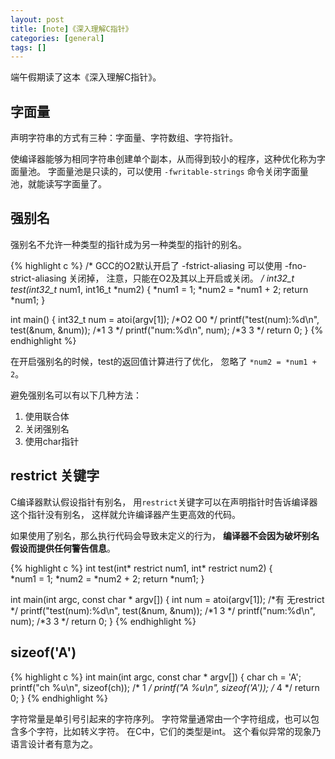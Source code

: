 ```yaml
---
layout: post
title: [note]《深入理解C指针》
categories: [general]
tags: []
---
```


端午假期读了这本《深入理解C指针》。

## 字面量
声明字符串的方式有三种：字面量、字符数组、字符指针。

使编译器能够为相同字符串创建单个副本，从而得到较小的程序，这种优化称为字面量池。
字面量池是只读的，可以使用 `-fwritable-strings` 命令关闭字面量池，就能读写字面量了。

## 强别名

强别名不允许一种类型的指针成为另一种类型的指针的别名。

{% highlight c %}
/*
GCC的O2默认开启了 -fstrict-aliasing
可以使用 -fno-strict-aliasing 关闭掉，
注意，只能在O2及其以上开启或关闭。
*/
int32_t test(int32_t* num1, int16_t *num2)
{
    *num1 = 1;
    *num2 = *num1 + 2;
    return *num1;
}

int main()
{
    int32_t num = atoi(argv[1]);                    /*O2        O0  */
    printf("test(num):%d\n", test(&num, &num));     /*1         3   */
    printf("num:%d\n", num);                        /*3         3   */
    return 0;
}
{% endhighlight %}

在开启强别名的时候，test的返回值计算进行了优化，
忽略了 `*num2 = *num1 + 2`。

避免强别名可以有以下几种方法：

1. 使用联合体
1. 关闭强别名
1. 使用char指针

## restrict 关键字
C编译器默认假设指针有别名，
用`restrict`关键字可以在声明指针时告诉编译器这个指针没有别名，
这样就允许编译器产生更高效的代码。

如果使用了别名，那么执行代码会导致未定义的行为，
**编译器不会因为破坏别名假设而提供任何警告信息**。

{% highlight c %}
int test(int* restrict num1, int* restrict num2)
{    
    *num1 = 1;
    *num2 = *num2 + 2; 
    return *num1; 
}

int main(int argc, const char * argv[])
{
    int num = atoi(argv[1]);                        /*有        无restrict  */
    printf("test(num):%d\n", test(&num, &num));     /*1         3   */
    printf("num:%d\n", num);                        /*3         3   */
    return 0;
}
{% endhighlight %}

## sizeof('A')

{% highlight c %}
int main(int argc, const char * argv[])
{
    char ch = 'A';
    printf("ch %u\n", sizeof(ch)); /* 1 */
    printf("A %u\n", sizeof('A')); /* 4 */
    return 0;
}
{% endhighlight %}

字符常量是单引号引起来的字符序列。
字符常量通常由一个字符组成，也可以包含多个字符，比如转义字符。
在C中，它们的类型是int。
这个看似异常的现象乃语言设计者有意为之。
